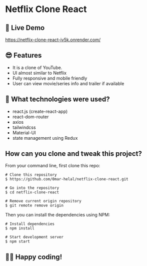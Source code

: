 # Netflix Clone React

## 📌 Live Demo
https://netflix-clone-react-iv5k.onrender.com/

## 😎 Features

- It is a clone of YouTube.
- UI almost similar to Netflix
- Fully responsive and mobile friendly
- User can view movie/series info and trailer if available

## 🚀 What technologies were used?

- react.js (create-react-app)
- react-dom-router
- axios
- tailwindcss
- Material-UI
- state management using Redux

## How can you clone and tweak this project?

From your command line, first clone this repo:

```
# Clone this repository
$ https://github.com/0mar-helal/netflix-clone-react.git

# Go into the repository
$ cd netflix-clone-react

# Remove current origin repository
$ git remote remove origin

```

Then you can install the dependencies using NPM:

```
# Install dependencies
$ npm install

# Start development server
$ npm start
```
👨‍💻 Happy coding!
---
